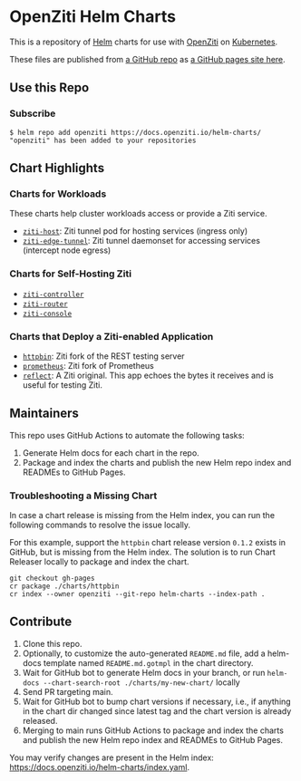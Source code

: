 # OpenZiti Helm Charts

This is a repository of [Helm](https://helm.sh/) charts for use with [OpenZiti](https://docs.openziti.io) on [Kubernetes](https://kubernetes.io/).

These files are published from [a GitHub repo](https://github.com/openziti/helm-charts/#readme) as [a GitHub pages site here](https://docs.openziti.io/helm-charts/).

## Use this Repo

### Subscribe

```console
$ helm repo add openziti https://docs.openziti.io/helm-charts/
"openziti" has been added to your repositories
```

## Chart Highlights

### Charts for Workloads

These charts help cluster workloads access or provide a Ziti service.

* [`ziti-host`](./charts/ziti-host/README.md): Ziti tunnel pod for hosting services (ingress only)
* [`ziti-edge-tunnel`](./charts/ziti-edge-tunnel/README.md): Ziti tunnel daemonset for accessing services (intercept node egress)

### Charts for Self-Hosting Ziti

* [`ziti-controller`](./charts/ziti-controller/README.md)
* [`ziti-router`](./charts/ziti-router/README.md)
* [`ziti-console`](./charts/ziti-console/README.md)

### Charts that Deploy a Ziti-enabled Application

* [`httpbin`](./charts/httpbin/README.md): Ziti fork of the REST testing server
* [`prometheus`](./charts/prometheus/README.md): Ziti fork of Prometheus
* [`reflect`](./charts/reflect/README.md): A Ziti original. This app echoes the bytes it receives and is useful for testing Ziti.

## Maintainers

This repo uses GitHub Actions to automate the following tasks:

1. Generate Helm docs for each chart in the repo.
1. Package and index the charts and publish the new Helm repo index and READMEs to GitHub Pages.

### Troubleshooting a Missing Chart

In case a chart release is missing from the Helm index, you can run the following commands to resolve the issue locally.

For this example, support the `httpbin` chart release version `0.1.2` exists in GitHub, but is missing from the Helm index. The solution is to run Chart Releaser locally to package and index the chart.

```console
git checkout gh-pages
cr package ./charts/httpbin
cr index --owner openziti --git-repo helm-charts --index-path .
```

## Contribute

1. Clone this repo.
1. Optionally, to customize the auto-generated `README.md` file, add a helm-docs template named `README.md.gotmpl` in the chart directory.
1. Wait for GitHub bot to generate Helm docs in your branch, or run `helm-docs --chart-search-root ./charts/my-new-chart/` locally
1. Send PR targeting main.
1. Wait for GitHub bot to bump chart versions if necessary, i.e., if anything in the chart dir changed since latest tag and the chart version is already released.
1. Merging to main runs GitHub Actions to package and index the charts and publish the new Helm repo index and READMEs to GitHub Pages.

You may verify changes are present in the Helm index: <https://docs.openziti.io/helm-charts/index.yaml>.
